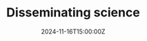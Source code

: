 ---
title: Disseminating science

event: Les Echappées Inattendues
event_url: https://www.cnrs.fr/fr/les-echappees-inattendues

location: Croix-Rousse, Lyon

summary: Speed-dating between scientists and the general public.

# Talk start and end times.
#   End time can optionally be hidden by prefixing the line with `#`.
date: '2024-11-16T15:00:00Z'
# date_end: '2030-06-01T15:00:00Z'
all_day: false

# Schedule page publish date (NOT talk date).
publishDate: '2017-01-01T00:00:00Z'

authors:
  - admin

tags: []

# Is this a featured talk? (true/false)
featured: true

image:
  caption: 'Image credit: [**Camille Mertz**](https://www.instagram.com/camertz.art/)'
  focal_point: Right

# Markdown Slides (optional).
#   Associate this talk with Markdown slides.
#   Simply enter your slide deck's filename without extension.
#   E.g. `slides = "example-slides"` references `content/slides/example-slides.md`.
#   Otherwise, set `slides = ""`.
slides: ""

# Projects (optional).
#   Associate this post with one or more of your projects.
#   Simply enter your project's folder or file name without extension.
#   E.g. `projects = ["internal-project"]` references `content/project/deep-learning/index.md`.
#   Otherwise, set `projects = []`.
projects:
  - example
---